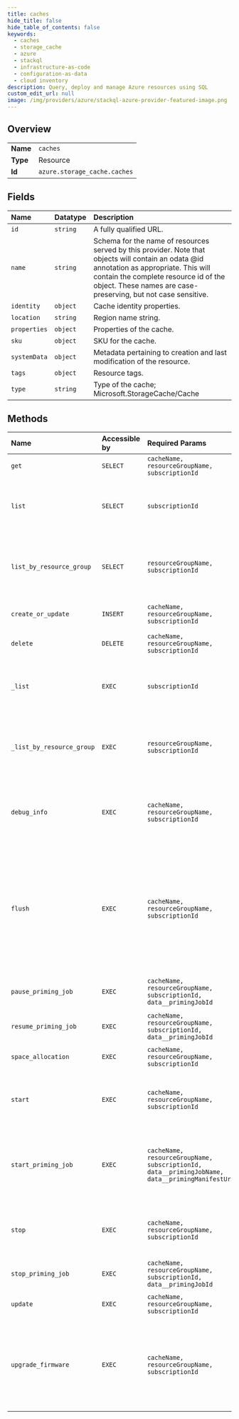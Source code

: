 ```yaml
---
title: caches
hide_title: false
hide_table_of_contents: false
keywords:
  - caches
  - storage_cache
  - azure    
  - stackql
  - infrastructure-as-code
  - configuration-as-data
  - cloud inventory
description: Query, deploy and manage Azure resources using SQL
custom_edit_url: null
image: /img/providers/azure/stackql-azure-provider-featured-image.png
---
```

  
    

## Overview
<table><tbody>
<tr><td><b>Name</b></td><td><code>caches</code></td></tr>
<tr><td><b>Type</b></td><td>Resource</td></tr>
<tr><td><b>Id</b></td><td><code>azure.storage_cache.caches</code></td></tr>
</tbody></table>

## Fields
| Name | Datatype | Description |
|:-----|:---------|:------------|
| `id` | `string` | A fully qualified URL. |
| `name` | `string` | Schema for the name of resources served by this provider. Note that objects will contain an odata @id annotation as appropriate. This will contain the complete resource id of the object. These names are case-preserving, but not case sensitive. |
| `identity` | `object` | Cache identity properties. |
| `location` | `string` | Region name string. |
| `properties` | `object` | Properties of the cache. |
| `sku` | `object` | SKU for the cache. |
| `systemData` | `object` | Metadata pertaining to creation and last modification of the resource. |
| `tags` | `object` | Resource tags. |
| `type` | `string` | Type of the cache; Microsoft.StorageCache/Cache |
## Methods
| Name | Accessible by | Required Params | Description |
|:-----|:--------------|:----------------|:------------|
| `get` | `SELECT` | `cacheName, resourceGroupName, subscriptionId` | Returns a cache. |
| `list` | `SELECT` | `subscriptionId` | Returns all caches the user has access to under a subscription. |
| `list_by_resource_group` | `SELECT` | `resourceGroupName, subscriptionId` | Returns all caches the user has access to under a resource group. |
| `create_or_update` | `INSERT` | `cacheName, resourceGroupName, subscriptionId` | Create or update a cache. |
| `delete` | `DELETE` | `cacheName, resourceGroupName, subscriptionId` | Schedules a cache for deletion. |
| `_list` | `EXEC` | `subscriptionId` | Returns all caches the user has access to under a subscription. |
| `_list_by_resource_group` | `EXEC` | `resourceGroupName, subscriptionId` | Returns all caches the user has access to under a resource group. |
| `debug_info` | `EXEC` | `cacheName, resourceGroupName, subscriptionId` | Tells a cache to write generate debug info for support to process. |
| `flush` | `EXEC` | `cacheName, resourceGroupName, subscriptionId` | Tells a cache to write all dirty data to the Storage Target(s). During the flush, clients will see errors returned until the flush is complete. |
| `pause_priming_job` | `EXEC` | `cacheName, resourceGroupName, subscriptionId, data__primingJobId` | Schedule a priming job to be paused. |
| `resume_priming_job` | `EXEC` | `cacheName, resourceGroupName, subscriptionId, data__primingJobId` | Resumes a paused priming job. |
| `space_allocation` | `EXEC` | `cacheName, resourceGroupName, subscriptionId` | Update cache space allocation. |
| `start` | `EXEC` | `cacheName, resourceGroupName, subscriptionId` | Tells a Stopped state cache to transition to Active state. |
| `start_priming_job` | `EXEC` | `cacheName, resourceGroupName, subscriptionId, data__primingJobName, data__primingManifestUrl` | Create a priming job. This operation is only allowed when the cache is healthy. |
| `stop` | `EXEC` | `cacheName, resourceGroupName, subscriptionId` | Tells an Active cache to transition to Stopped state. |
| `stop_priming_job` | `EXEC` | `cacheName, resourceGroupName, subscriptionId, data__primingJobId` | Schedule a priming job for deletion. |
| `update` | `EXEC` | `cacheName, resourceGroupName, subscriptionId` | Update a cache instance. |
| `upgrade_firmware` | `EXEC` | `cacheName, resourceGroupName, subscriptionId` | Upgrade a cache's firmware if a new version is available. Otherwise, this operation has no effect. |
